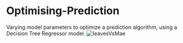# Optimising-Prediction
Varying model parameters to optimize a prediction algorithm, using a Decision Tree Regressor model.
![leavesVsMae](https://user-images.githubusercontent.com/39636813/155203558-641c9a31-8f81-4f68-84bc-8a31332809e8.png)
